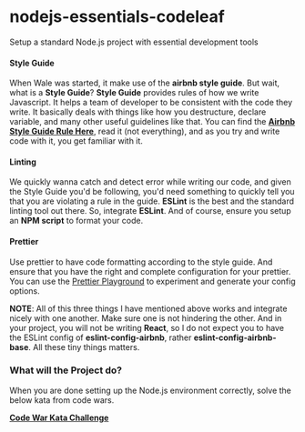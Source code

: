 # nodejs-essentials-codeleaf
Setup a standard Node.js project with essential development tools 
#### Style Guide
When Wale was started, it make use of the **airbnb style guide**. But wait, what is a **Style Guide**?
**Style Guide** provides rules of how we write Javascript. It helps a team of developer to be consistent with the code they write. It basically deals with things like how you destructure, declare variable, and many other useful guidelines like that. You can find the **[Airbnb Style Guide Rule Here](https://github.com/airbnb/javascript)**, read it (not everything), and as you try and write code with it, you get familiar with it.

#### Linting
We quickly wanna catch and detect error while writing our code, and given the Style Guide you'd be following, you'd need something to quickly tell you that you are violating a rule in the guide. **ESLint** is the best and the standard linting tool out there. So, integrate **ESLint**. And of course, ensure you setup an **NPM script** to format your code.

#### Prettier
Use prettier to have code formatting according to the style guide. And ensure that you have the right and complete configuration for your prettier. You can use the [Prettier Playground](https://prettier.io/playground/) to experiment and generate your config options. 

**NOTE**: All of this three things I have mentioned above works and integrate nicely with one another. Make sure one is not hindering the other. And in your project, you will not be writing **React**, so I do not expect you to have the ESLint config of **eslint-config-airbnb**, rather **eslint-config-airbnb-base**. All these tiny things matters.


### What will the Project do?
When you are done setting up the Node.js environment correctly, solve the below kata from code wars.

**[Code War Kata Challenge](https://www.codewars.com/kata/59a9919107157a45220000e1)**
